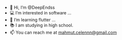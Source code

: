 - 👋 Hi, I’m @DeepEndss
- 💻 I’m interested in software ...
- 🌱 I’m learning flutter ...
- 📚 I am studying in high school.
- 📫 You can reach me at mahmut.celennn@gmail.com

